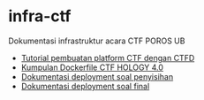 # infra-ctf
Dokumentasi infrastruktur acara CTF POROS UB

- [Tutorial pembuatan platform CTF dengan CTFD](ctfd-platform.md)
- [Kumpulan Dockerfile CTF HOLOGY 4.0](ctf-hology-challenges-dockerfiles.md)
- [Dokumentasi deployment soal penyisihan](Penyisihan)
- [Dokumentasi deployment soal final](Final)